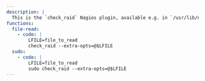 ```yaml
---
description: |
  This is the `check_raid` Nagios plugin, available e.g. in `/usr/lib/nagios/plugins/`. The read file content is limited to the first line.
functions:
  file-read:
    - code: |
        LFILE=file_to_read
        check_raid --extra-opts=@$LFILE
  sudo:
    - code: |
        LFILE=file_to_read
        sudo check_raid --extra-opts=@$LFILE
---
```


